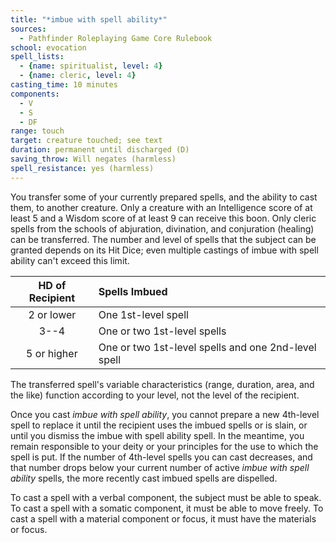 ```yaml
---
title: "*imbue with spell ability*"
sources:
  - Pathfinder Roleplaying Game Core Rulebook
school: evocation
spell_lists:
  - {name: spiritualist, level: 4}
  - {name: cleric, level: 4}
casting_time: 10 minutes
components:
  - V
  - S
  - DF
range: touch
target: creature touched; see text
duration: permanent until discharged (D)
saving_throw: Will negates (harmless)
spell_resistance: yes (harmless)
---
```


You transfer some of your currently prepared spells, and the ability to cast them, to another creature. Only a creature with an Intelligence score of at least 5 and a Wisdom score of at least 9 can receive this boon. Only cleric spells from the schools of abjuration, divination, and conjuration (healing) can be transferred. The number and level of spells that the subject can be granted depends on its Hit Dice; even multiple castings of imbue with spell ability can't exceed this limit.

HD of Recipient | Spells Imbued
:--:|:--
2 or lower | One 1st-level spell
3--4 | One or two 1st-level spells
5 or higher | One or two 1st-level spells and one 2nd-level spell

The transferred spell's variable characteristics (range, duration, area, and the like) function according to your level, not the level of the recipient.

Once you cast *imbue with spell ability*, you cannot prepare a new 4th-level spell to replace it until the recipient uses the imbued spells or is slain, or until you dismiss the imbue with spell ability spell. In the meantime, you remain responsible to your deity or your principles for the use to which the spell is put. If the number of 4th-level spells you can cast decreases, and that number drops below your current number of active *imbue with spell ability* spells, the more recently cast imbued spells are dispelled.

To cast a spell with a verbal component, the subject must be able to speak. To cast a spell with a somatic component, it must be able to move freely. To cast a spell with a material component or focus, it must have the materials or focus.

